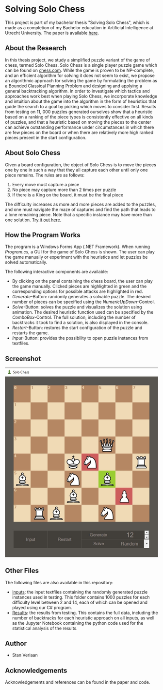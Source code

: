 # Solving Solo Chess
This project is part of my bachelor thesis "Solving Solo Chess", which is made as a completion of my Bachelor education in Artificial Intelligence
at Utrecht University. The paper is available [here](/BachelorThesis_StanVerlaan6813526.pdf).

## About the Research
In this thesis project, we study a simplified puzzle variant of the game of chess, termed
Solo Chess. Solo Chess is a single player puzzle game which can be found on [chess.com](https://www.chess.com). While the game is proven to be NP-complete, and an efficient algorithm for solving it does not seem to exist, we propose an algorithmic approach
for solving the game by formulating the problem as a Bounded Classical Planning Problem and designing and applying a general backtracking algorithm.
In order to investigate which tactics and approaches work best when playing
Solo Chess, we incorporate knowledge and intuition about the game into the
algorithm in the form of heuristics that guide the search to a goal by picking
which moves to consider first. Results from testing on 11, 000 puzzles generated
ourselves show that a heuristic based on a ranking of the piece types is consistently effective on all kinds of puzzles, and that a heuristic based on moving the
pieces to the center can achieve outstanding performance under circumstances
in which there are few pieces on the board or when there are relatively more
high ranked pieces present in the start configuration.

## About Solo Chess
Given a board configuration, the object of Solo Chess is to move the
pieces one by one in such a way that they all capture each other until only one piece
remains. The rules are as follows:
1. Every move must capture a piece
2. No piece may capture more than 2 times per puzzle
3. If there is a King on the board, it must be the final piece

The difficulty increases as more and more pieces are added to the puzzles, and one
must navigate the maze of captures and find the path that leads to a lone remaining
piece. Note that a specific instance may have more than one solution. [Try it out here.](https://www.chess.com/solo-chess)


## How the Program Works
The program is a Windows Forms App (.NET Framework). When running *Program.cs*, a GUI for the game of Solo Chess is shown. The user can play the game manually or experiment with the heuristics and let puzzles be solved automatically.

The following interactive components are available:
* By clicking on the panel containing the chess board, the user can play the game manually. Clicked pieces are highlighted in green and the corresponding options for possible attacks are highlighted in red.
* *Generate*-Button: randomly generates a solvable puzzle. The desired number of pieces can be specified using the *NumericUpDown*-Control.
* *Solve*-Button: solves the puzzle and visualizes the solution using animation. The desired heuristic function used can be specified by the *ComboBox*-Control. The full solution, including the number of backtracks it took to find a solution, is also displayed in the console.
* *Restart*-Button: restores the start configuration of the puzzle and restarts the game.
* *Input*-Button: provides the possibility to open puzzle instances from textfiles. 

## Screenshot
![screenshot](/screenshot.jpg)

## Other Files
The following files are also available in this repository:
* [Inputs](https://github.com/Sverlaan/SoloChess/tree/main/SoloChess/SoloChess/inputs): the input textfiles containing the randomly generated puzzle instances used in testing. This folder contains 1000 puzzles for each difficulty level between 2 and 14, each of which can be opened and played using our C# program.
* [Results](https://github.com/Sverlaan/SoloChess/tree/main/SoloChess/SoloChess/results): the results from testing. This contains the full data, including the number of backtracks for each heuristic approach on all inputs, as well as the Jupyter Notebook containing the python code used for the statistical analysis of the results.

## Author
* Stan Verlaan

## Acknowledgements
Acknowledgements and references can be found in the paper and code.
